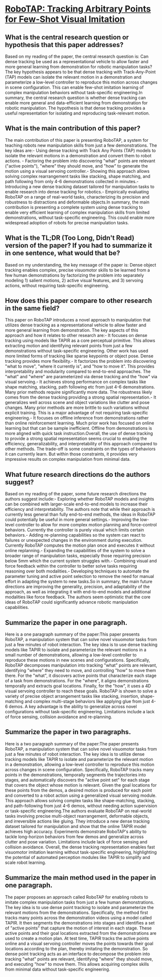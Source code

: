 # [RoboTAP: Tracking Arbitrary Points for Few-Shot Visual Imitation](https://arxiv.org/abs/2308.15975)

## What is the central research question or hypothesis that this paper addresses?

 Based on my reading of the paper, the central research question is: Can dense tracking be used as a representational vehicle to allow faster and more general learning from demonstration for robotic manipulation tasks? The key hypothesis appears to be that dense tracking with Track-Any-Point (TAP) models can isolate the relevant motion in a demonstration and parameterize a low-level controller to reproduce this motion across changes in scene configuration. This can enable few-shot imitation learning of complex manipulation behaviors without task-specific engineering.In summary, the central research question is whether dense tracking can enable more general and data-efficient learning from demonstration for robotic manipulation. The hypothesis is that dense tracking provides a useful representation for isolating and reproducing task-relevant motion.


## What is the main contribution of this paper?

 The main contribution of this paper is presenting RoboTAP, a system for teaching robots new manipulation skills from just a few demonstrations. The key ideas are:- Using dense tracking with Track Any Points (TAP) models to isolate the relevant motions in a demonstration and convert them to robot actions. - Factoring the problem into discovering "what" points are relevant ("active points"), "where" they should move, and "how" to generate the motion using a visual servoing controller.- Showing this approach allows solving complex rearrangement tasks like stacking, shape matching, and path following from only 4-6 demonstrations collected in minutes.- Introducing a new dense tracking dataset tailored for manipulation tasks to enable research into dense tracking for robotics.- Empirically evaluating RoboTAP on a range of real-world tasks, characterizing its precision and robustness to distractions and deformable objects.In summary, the main contribution is presenting a complete system using dense tracking to enable very efficient learning of complex manipulation skills from limited demonstrations, without task-specific engineering. This could enable more widespread adoption of robots for precise manipulation tasks.


## What is the TL;DR (Too Long, Didn't Read) version of the paper? If you had to summarize it in one sentence, what would that be?

 Based on my understanding, the key message of the paper is: Dense object tracking enables complex, precise visuomotor skills to be learned from a few human demonstrations by factorizing the problem into separately modeling 1) salient motions, 2) active visual features, and 3) servoing actions, without requiring task-specific engineering.


## How does this paper compare to other research in the same field?

 This paper on RoboTAP introduces a novel approach to manipulation that utilizes dense tracking as a representational vehicle to allow faster and more general learning from demonstration. The key aspects of this approach and how it relates to other research are:- It focuses on dense tracking using models like TAPIR as a core perceptual primitive. This allows extracting motion and identifying relevant points from just a few demonstrations without task-specific engineering. Other work has used more limited forms of tracking like sparse keypoints or object pose. Dense tracking provides more flexibility.- It factorizes the problem into discovering "what to move", "where it currently is", and "how to move it". This provides interpretability and modularity compared to end-to-end approaches. The "what" and "where" are parameterized via dense tracking and the "how" via visual servoing.- It achieves strong performance on complex tasks like shape matching, stacking, path following etc from just 4-6 demonstrations. Many prior methods require significantly more data. The robustness likely comes from the dense tracking providing a strong spatial representation.- It generalizes well across scene and object variations like clutter and pose changes. Many prior methods are more brittle to such variations without explicit training. This is a major advantage of not requiring task-specific engineering.- It focuses on offline inference from demonstrations rather than online reinforcement learning. Much prior work has focused on online learning but that can be sample inefficient. Offline from demonstrations is more aligned with quick task instruction.Overall, the use of dense tracking to provide a strong spatial representation seems crucial to enabling the efficiency, generalizability, and interpretability of this approach compared to other methods. The trade-off is some constraints on the types of behaviors it can currently learn. But within those constraints, it provides very impressive results on complex manipulation from minimal data.


## What future research directions do the authors suggest?

 Based on my reading of the paper, some future research directions the authors suggest include:- Exploring whether RoboTAP models and insights can be combined with larger-scale end-to-end models to increase their efficiency and interpretability. The authors note that while their approach is currently less general than fully end-to-end methods, the ideas in RoboTAP could potentially be useful in more general settings.- Improving the low-level controller to allow for more complex motion planning and force-control behaviors. Currently the controller is purely visual which limits certain behaviors.- Adding re-planning capabilities so the system can react to failures or unexpected changes in the environment during execution. Currently RoboTAP computes the motion plan once and executes it without online replanning.- Expanding the capabilities of the system to solve a broader range of manipulation tasks, especially those requiring precision below 5mm which the current system struggles with.- Combining visual and force feedback within the controller to better solve tasks requiring reasoning over both modalities.- Developing techniques to automate the parameter tuning and active point selection to remove the need for manual effort in adapting the system to new tasks.So in summary, the main future directions are improving the generality, precision, and adaptability of the approach, as well as integrating it with end-to-end models and additional modalities like force feedback. The authors seem optimistic that the core ideas of RoboTAP could significantly advance robotic manipulation capabilities.


## Summarize the paper in one paragraph.

 Here is a one paragraph summary of the paper:This paper presents RoboTAP, a manipulation system that can solve novel visuomotor tasks from just a few minutes of robot interaction. The key idea is to use dense tracking models like TAPIR to isolate and parameterize the relevant motions in a small number of demonstrations, allowing a low-level controller to reproduce these motions in new scenes and configurations. Specifically, RoboTAP decomposes manipulation into tracking "what" points are relevant, identifying "where" they need to move, and controlling "how" to move them there. For the "what", it discovers active points that characterize each stage of a task from demonstrations. For the "where", it aligns demonstrations temporally and extracts goal locations. Finally, for the "how", it uses a 4D visual servoing controller to reach these goals. RoboTAP is shown to solve a variety of precise object arrangement tasks like stacking, insertion, shape-matching and complex multi-stage behaviors like applying glue from just 4-6 demos. A key advantage is the ability to generalize across novel configurations without task-specific engineering. Limitations include a lack of force sensing, collision avoidance and re-planning.


## Summarize the paper in two paragraphs.

 Here is a two paragraph summary of the paper:The paper presents RoboTAP, a manipulation system that can solve novel visuomotor tasks from just a few minutes of robot interaction. The key idea is to utilize dense tracking models like TAPIR to isolate and parameterize the relevant motion in a demonstration, allowing a low-level controller to reproduce this motion across changes in scene configuration. Specifically, RoboTAP tracks many points in the demonstrations, temporally segments the trajectories into stages, and automatically discovers the "active point set" for each stage that covers the object whose motion is relevant. Given the goal locations for these points from the demos, a desired motion is produced for each point and converted to a robot action using a generalized visual servoing module. This approach allows solving complex tasks like shape-matching, stacking, and path-following from just 4-6 demos, without needing action supervision or task-specific engineering.The authors evaluate RoboTAP on real-world tasks involving precise multi-object rearrangement, deformable objects, and irreversible actions like gluing. They introduce a new dense tracking dataset tailored for manipulation and show that the online TAPIR model achieves high accuracy. Experiments demonstrate RoboTAP's ability to tackle long-horizon behaviors from few demos and generalize across clutter and pose variation. Limitations include lack of force sensing and collision avoidance. Overall, the dense tracking representation enables fast visuomotor imitation learning without task-specific engineering, highlighting the potential of automated perception modules like TAPIR to simplify and scale robot learning.


## Summarize the main method used in the paper in one paragraph.

 The paper proposes an approach called RoboTAP for enabling robots to imitate complex manipulation tasks from just a few human demonstrations. The key idea is to use dense point tracking to isolate and parameterize the relevant motions from the demonstrations. Specifically, the method first tracks many points across the demonstration videos using a model called TAPIR. It then segments the demonstrations into stages and identifies a set of "active points" that capture the motion of interest in each stage. These active points and their goal locations extracted from the demonstrations are used to create a motion plan. At test time, TAPIR tracks the active points online and a visual servoing controller moves the points towards their goal locations according to the plan, thereby imitating the demonstration. So dense point tracking acts as an interface to decompose the problem into tracking "what" points are relevant, identifying "where" they should move, and executing "how" to move them. This allows acquiring complex skills from minimal data without task-specific engineering.
